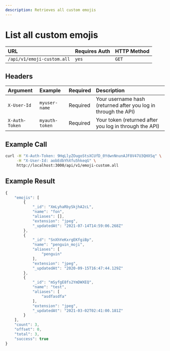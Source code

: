 ```yaml
---
description: Retrieves all custom emojis
---
```


# List all custom emojis

| URL | Requires Auth | HTTP Method |
| :--- | :--- | :--- |
| `/api/v1/emoji-custom.all` | `yes` | `GET` |

## Headers

| Argument | Example | Required | Description |
| :--- | :--- | :--- | :--- |
| `X-User-Id` | `myuser-name` | Required | Your username hash \(returned after you log in through the API\) |
| `X-Auth-Token` | `myauth-token` | Required | Your token \(returned after you log in through the API\) |

## Example Call

```bash
curl -H "X-Auth-Token: 9HqLlyZOugoStsXCUfD_0YdwnNnunAJF8V47U3QHXSq" \
     -H "X-User-Id: aobEdbYhXfu5hkeqG" \
     http://localhost:3000/api/v1/emoji-custom.all
```

## Example Result

```javascript
{
    "emojis": [
        {
            "_id": "XmLyhaRbySkjhA2cL",
            "name": "fon",
            "aliases": [],
            "extension": "jpeg",
            "_updatedAt": "2021-07-14T14:59:06.268Z"
        },
        {
            "_id": "SnXhYeKxrgEKfgiBp",
            "name": "penguin_moji",
            "aliases": [
                "penguin"
            ],
            "extension": "jpeg",
            "_updatedAt": "2020-09-15T16:47:44.129Z"
        },
        {
            "_id": "mSyfgE8fs2YmDWXEQ",
            "name": "test",
            "aliases": [
                "asdfasdfa"
            ],
            "extension": "jpeg",
            "_updatedAt": "2021-03-02T02:41:00.181Z"
        }
    ],
    "count": 3,
    "offset": 0,
    "total": 3,
    "success": true
}
```

